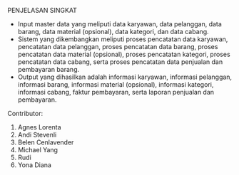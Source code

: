 PENJELASAN SINGKAT

- Input master data yang meliputi data karyawan, data pelanggan, data barang, data material (opsional), data kategori, dan data cabang. 
- Sistem yang dikembangkan meliputi proses pencatatan data karyawan, pencatatan data pelanggan, proses pencatatan data barang, proses pencatatan data material (opsional), proses pencatatan kategori, proses pencatatan data cabang, serta proses pencatatan data penjualan dan pembayaran barang.
- Output yang dihasilkan adalah informasi karyawan, informasi pelanggan, informasi barang, informasi material (opsional), informasi kategori, informasi cabang, faktur pembayaran, serta laporan penjualan dan pembayaran.

Contributor:
1. Agnes Lorenta
2. Andi Stevenli
3. Belen Cenlavender
4. Michael Yang
5. Rudi
6. Yona Diana
